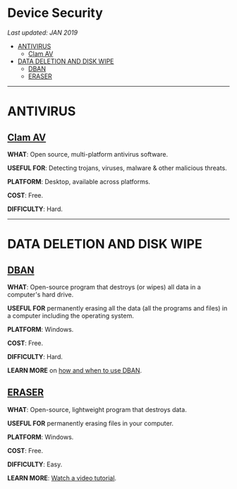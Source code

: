 # Device Security

*Last updated: JAN 2019*

* [ANTIVIRUS](#antivirus)
  * [Clam AV](#clam-av)
* [DATA DELETION AND DISK WIPE](#data-deletion-and-disk-wipe)
  * [DBAN](#dban)
  * [ERASER](#eraser)

* * *

# ANTIVIRUS

## **[Clam AV](https://www.clamav.net/)** 

**WHAT**: Open source, multi-platform antivirus software. 

**USEFUL FOR**: Detecting trojans, viruses, malware & other malicious threats.

**PLATFORM**: Desktop, available across platforms.

**COST**: Free.

**DIFFICULTY**: Hard.

* * * 

# DATA DELETION AND DISK WIPE

## **[DBAN](https://sourceforge.net/projects/dban/)** 

**WHAT**: Open-source program that destroys (or wipes) all data in a computer's hard drive. 

**USEFUL FOR** permanently erasing all the data (all the programs and files) in a computer including the operating system.

**PLATFORM**: Windows.

**COST**: Free.

**DIFFICULTY**: Hard.

**LEARN MORE** on [how and when to use DBAN](https://www.lifewire.com/how-to-erase-a-hard-drive-using-dban-2619148).

## **[ERASER](https://eraser.heidi.ie/)**

**WHAT**: Open-source, lightweight program that destroys data. 

**USEFUL FOR** permanently erasing files in your computer.

**PLATFORM**: Windows.

**COST**: Free.

**DIFFICULTY**: Easy.

**LEARN MORE**: [Watch a video tutorial](https://www.youtube.com/watch?time_continue=5&v=sBfTLPdlkbs).
